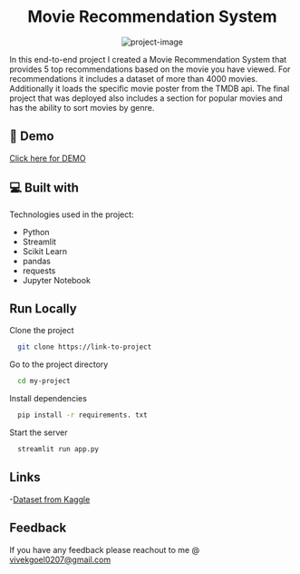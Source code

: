 <h1 align="center" id="title">Movie Recommendation System</h1>

<p align="center"><img src="https://socialify.git.ci/vivek-2567/Movie-Recommendation-System/image?font=Raleway&amp;name=1&amp;owner=1&amp;pattern=Floating%20Cogs&amp;theme=Dark" alt="project-image"></p>

<p id="description">In this end-to-end project I created a Movie Recommendation System that provides 5 top recommendations based on the movie you have viewed. For recommendations it includes a dataset of more than 4000 movies. Additionally it loads the specific movie poster from the TMDB api. The final project that was deployed also includes a section for popular movies and has the ability to sort movies by genre.</p>

<h2>🚀 Demo</h2>

[Click here for DEMO](https://vivek-2567-olympic-games-data-analysis-app-zrn7gl.streamlit.app/)

  
  
<h2>💻 Built with</h2>

Technologies used in the project:

*   Python
*   Streamlit
*   Scikit Learn
*   pandas
*   requests
*   Jupyter Notebook


## Run Locally

Clone the project

```bash
  git clone https://link-to-project
```

Go to the project directory

```bash
  cd my-project
```

Install dependencies

```bash
  pip install -r requirements. txt
```

Start the server

```bash
  streamlit run app.py
```



## Links
-[Dataset from Kaggle](https://www.kaggle.com/datasets/tmdb/tmdb-movie-metadata)

## Feedback
If you have any feedback please reachout to me @ vivekgoel0207@gmail.com
